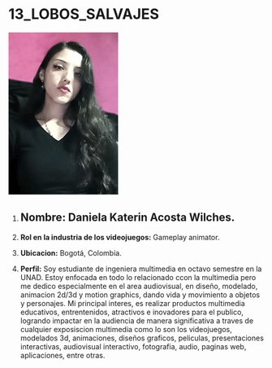 # 13_LOBOS_SALVAJES
![FOTO](Daniela/Foto_Daniela_Acosta.jpg)

1. ## Nombre: Daniela Katerin Acosta Wilches. 

2. **Rol en la industria de los videojuegos:** Gameplay animator. 

3. **Ubicacion:**  Bogotá, Colombia. 

4. **Perfil:**  Soy estudiante de ingeniera multimedia en octavo semestre en la UNAD. Estoy enfocada en todo lo relacionado ccon la multimedia pero me dedico especialmente en el area audiovisual, en diseño, modelado, animacion 2d/3d y motion graphics, dando vida y movimiento a objetos y personajes.  Mi principal interes, es realizar productos multimedia educativos, entrentenidos, atractivos e inovadores para el publico, logrando impactar en la audiencia de manera significativa a traves de cualquier exposiscion multimedia como lo son los videojuegos, modelados 3d, animaciones, diseños graficos, peliculas, presentaciones interactivas, audiovisual interactivo, fotografia, audio, paginas web, aplicaciones, entre otras.


